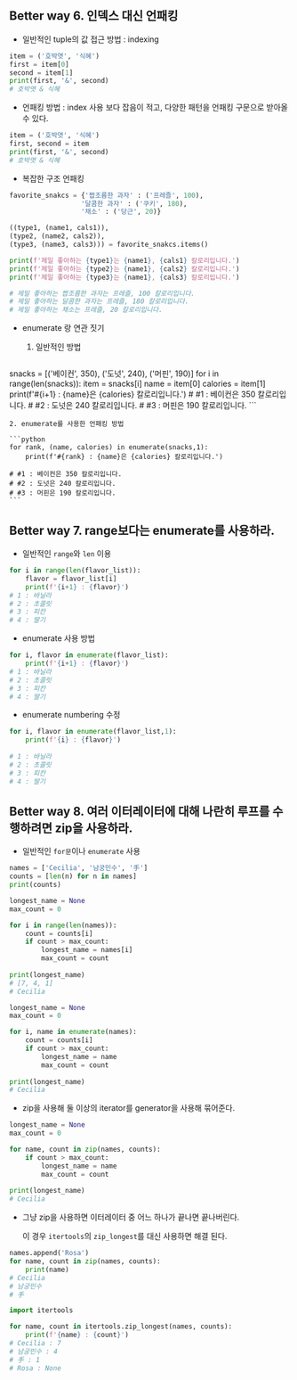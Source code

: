 ## Better way 6. 인덱스 대신 언패킹

* 일반적인 tuple의 값 접근 방법 : indexing

```python
item = ('호박엿', '식혜')
first = item[0]
second = item[1]
print(first, '&', second)
# 호박엿 & 식혜
```



* 언패킹 방법 : index 사용 보다 잡음이 적고, 다양한 패턴을 언패킹 구문으로 받아올 수 있다.

```python
item = ('호박엿', '식혜')
first, second = item
print(first, '&', second)
# 호박엿 & 식혜
```



* 복잡한 구조 언패킹

```python
favorite_snakcs = {'짭조름한 과자' : ('프레즐', 100),
                  '달콤한 과자' : ('쿠키', 180),
                  '채소' : ('당근', 20)}

((type1, (name1, cals1)),
(type2, (name2, cals2)),
(type3, (name3, cals3))) = favorite_snakcs.items()

print(f'제일 좋아하는 {type1}는 {name1}, {cals1} 칼로리입니다.')
print(f'제일 좋아하는 {type2}는 {name1}, {cals2} 칼로리입니다.')
print(f'제일 좋아하는 {type3}는 {name1}, {cals3} 칼로리입니다.')

# 제일 좋아하는 짭조름한 과자는 프레즐, 100 칼로리입니다.
# 제일 좋아하는 달콤한 과자는 프레즐, 180 칼로리입니다.
# 제일 좋아하는 채소는 프레즐, 20 칼로리입니다.
```



* enumerate 랑 연관 짓기
  1. 일반적인 방법

	```python
snacks = [('베이컨', 350), ('도넛', 240), ('머핀', 190)]
for i in range(len(snacks)):
      item = snacks[i]
      name = item[0]
      calories = item[1]
      print(f'#{i+1} : {name}은 {calories} 칼로리입니다.')
	# #1 : 베이컨은 350 칼로리입니다.
	# #2 : 도넛은 240 칼로리입니다.
	# #3 : 머핀은 190 칼로리입니다.
	```
	
	2. enumerate를 사용한 언패킹 방법
	
	```python
	for rank, (name, calories) in enumerate(snacks,1):
	    print(f'#{rank} : {name}은 {calories} 칼로리입니다.')
	    
	# #1 : 베이컨은 350 칼로리입니다.
	# #2 : 도넛은 240 칼로리입니다.
	# #3 : 머핀은 190 칼로리입니다.
	```
	
	

## Better way 7. range보다는 enumerate를 사용하라.

* 일반적인 `range`와 `len` 이용

```python
for i in range(len(flavor_list)):
    flavor = flavor_list[i]
    print(f'{i+1} : {flavor}')
# 1 : 바닐라
# 2 : 초콜릿
# 3 : 피칸
# 4 : 딸기
```



* enumerate 사용 방법

```python
for i, flavor in enumerate(flavor_list):
    print(f'{i+1} : {flavor}')
# 1 : 바닐라
# 2 : 초콜릿
# 3 : 피칸
# 4 : 딸기
```



* enumerate numbering 수정

```python
for i, flavor in enumerate(flavor_list,1):
    print(f'{i} : {flavor}')
    
# 1 : 바닐라
# 2 : 초콜릿
# 3 : 피칸
# 4 : 딸기
```





## Better way 8. 여러 이터레이터에 대해 나란히 루프를 수행하려면 zip을 사용하라.

* 일반적인 `for문`이나 `enumerate` 사용

```python
names = ['Cecilia', '남궁민수', '手']
counts = [len(n) for n in names]
print(counts)

longest_name = None
max_count = 0

for i in range(len(names)):
    count = counts[i]
    if count > max_count:
        longest_name = names[i]
        max_count = count
        
print(longest_name)
# [7, 4, 1]
# Cecilia
```

```python
longest_name = None
max_count = 0

for i, name in enumerate(names):
    count = counts[i]
    if count > max_count:
        longest_name = name
        max_count = count
        
print(longest_name)
# Cecilia
```



* zip을 사용해 둘 이상의 iterator를 generator을 사용해 묶어준다.

```python
longest_name = None
max_count = 0

for name, count in zip(names, counts):
    if count > max_count:
        longest_name = name
        max_count = count
        
print(longest_name)
# Cecilia

```



* 그냥 zip을 사용하면 이터레이터 중 어느 하나가 끝나면 끝나버린다. 

  이 경우 `itertools`의 `zip_longest`를 대신 사용하면 해결 된다.

```python
names.append('Rosa')
for name, count in zip(names, counts):
    print(name)
# Cecilia
# 남궁민수
# 手
```

```python
import itertools

for name, count in itertools.zip_longest(names, counts):
    print(f'{name} : {count}')
# Cecilia : 7
# 남궁민수 : 4
# 手 : 1
# Rosa : None
```


